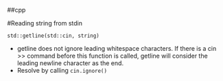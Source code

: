 ##cpp

#Reading string from stdin
```
std::getline(std::cin, string)
```
* getline does not ignore leading whitespace characters. If there is a cin >> command before this function is called, getline will consider the leading newline character as the end.
* Resolve by calling ```cin.ignore()```
